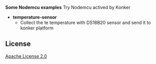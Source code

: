 
__Some Nodemcu examples__
Try Nodemcu actived by Konker

 * __temperature-sensor__
   - Collect the te temperature with DS18B20 sensor and send it to konker platform
 

## License

[Apache License 2.0](https://github.com/KonkerLabs/examples-nodemcu/blob/master/LICENSE)
